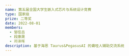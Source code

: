 ```yaml
---
name: 第五届全国大学生嵌入式芯片与系统设计竞赛
type: 国家级 
prize: 二等奖
date: 2022-08-01
members: 
  - 邹佳吕
  - 段康晟
  - 邓泽晖
description: 基于海思 Taurus&PegasusAI 的聋哑人辅助交流系统
---
```

